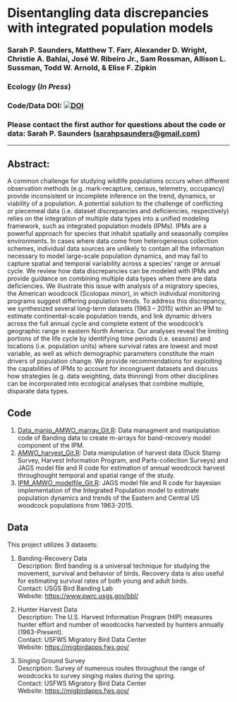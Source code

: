 # Disentangling data discrepancies with integrated population models

### Sarah P. Saunders, Matthew T. Farr, Alexander D. Wright, Christie A. Bahlai, José W. Ribeiro Jr., Sam Rossman, Allison L. Sussman, Todd W. Arnold, & Elise F. Zipkin

### Ecology (*In Press*)

### Code/Data DOI: [![DOI](https://zenodo.org/badge/79567183.svg)](https://zenodo.org/badge/latestdoi/79567183)

### Please contact the first author for questions about the code or data: Sarah P. Saunders (sarahpsaunders@gmail.com)
__________________________________________________________________________________________________________________________________________

## Abstract:
A common challenge for studying wildlife populations occurs when different observation methods (e.g. mark-recapture, census, telemetry, occupancy) provide inconsistent or incomplete inference on the trend, dynamics, or viability of a population. A potential solution to the challenge of conflicting or piecemeal data (i.e. dataset discrepancies and deficiencies, respectively) relies on the integration of multiple data types into a unified modeling framework, such as integrated population models (IPMs). IPMs are a powerful approach for species that inhabit spatially and seasonally complex environments. In cases where data come from heterogeneous collection schemes, individual data sources are unlikely to contain all the information necessary to model large-scale population dynamics, and may fail to capture spatial and temporal variability across a species’ range or annual cycle. We review how data discrepancies can be modeled with IPMs and provide guidance on combining multiple data types when there are data deficiencies. We illustrate this issue with analysis of a migratory species, the American woodcock (Scolopax minor), in which individual monitoring programs suggest differing population trends. To address this discrepancy, we synthesized several long-term datasets (1963 – 2015) within an IPM to estimate continental-scale population trends, and link dynamic drivers across the full annual cycle and complete extent of the woodcock’s geographic range in eastern North America. Our analyses reveal the limiting portions of the life cycle by identifying time periods (i.e. seasons) and locations (i.e. population units) where survival rates are lowest and most variable, as well as which demographic parameters constitute the main drivers of population change. We provide recommendations for exploiting the capabilities of IPMs to account for incongruent datasets and discuss how strategies (e.g. data weighting, data thinning) from other disciplines can be incorporated into ecological analyses that combine multiple, disparate data types.  

## Code 
1. [Data_manip_AMWO_marray_Git.R](https://github.com/zipkinlab/timberdoodle/blob/master/Data_manip_AMWO_marray_Git.R): Data managment and manipulation code of Banding data to create m-arrays for band-recovery model component of the IPM. 
2. [AMWO_harvest_Git.R](https://github.com/zipkinlab/timberdoodle/blob/master/AMWO_harvest_Git.R): Data manipulation of harvest data (Duck Stamp Survey, Harvest Information Program, and Parts-collection Surveys) and JAGS model file and R code for estimation of annual woodcock harvest throughought temporal and spatial range of the study.
3. [IPM_AMWO_modelfile_Git.R](https://github.com/zipkinlab/timberdoodle/blob/master/IPM_AMWO_modelfile_Git.R): JAGS model file and R code for bayesian implementation of the Integrated Population model to estimate population dynamics and trends of the Eastern and Central US woodcock populations from 1963-2015.

## Data
This project utilizes 3 datasets:  

1) Banding-Recovery Data  
Description: Bird banding is a universal technique for studying the movement, survival and behavior of birds. Recovery data is also useful for estimating survival rates of both young and adult birds.  
Contact: USGS Bird Banding Lab  
Website: https://www.pwrc.usgs.gov/bbl/  

2) Hunter Harvest Data  
Description: The U.S. Harvest Information Program (HIP) measures hunter effort and number of woodcocks harvested by hunters annually (1963-Present).  
Contact: USFWS Migratory Bird Data Center  
Website: https://migbirdapps.fws.gov/  

3) Singing Ground Survey  
Description: Survey of numerous routes throughout the range of woodcocks to survey singing males during the spring.   	
Contact: USFWS Migratory Bird Data Center  
Website: https://migbirdapps.fws.gov/  
